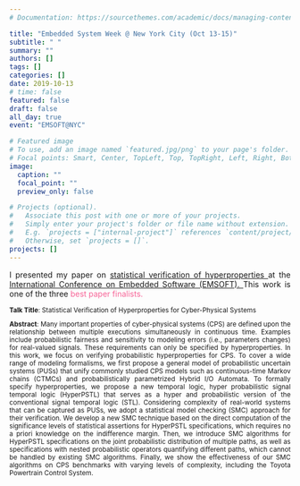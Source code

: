 ```yaml
---
# Documentation: https://sourcethemes.com/academic/docs/managing-content/

title: "Embedded System Week @ New York City (Oct 13-15)"
subtitle: " "
summary: ""
authors: []
tags: []
categories: []
date: 2019-10-13
# time: false 
featured: false
draft: false
all_day: true
event: "EMSOFT@NYC"

# Featured image
# To use, add an image named `featured.jpg/png` to your page's folder.
# Focal points: Smart, Center, TopLeft, Top, TopRight, Left, Right, BottomLeft, Bottom, BottomRight.
image:
  caption: ""
  focal_point: ""
  preview_only: false

# Projects (optional).
#   Associate this post with one or more of your projects.
#   Simply enter your project's folder or file name without extension.
#   E.g. `projects = ["internal-project"]` references `content/project/deep-learning/index.md`.
#   Otherwise, set `projects = []`.
projects: []
---
```



<div style="text-align: justify">
<p>
I presented my paper on 
<a href = https://arxiv.org/abs/1906.07253> 
statistical verification of hyperproperties
</a>
at the
<a href = https://esweek.org/emsoft/about>
International Conference on Embedded Software (EMSOFT).
</a>
This work is one of the three
<font color="#f76497">best paper finalists.</font>
</p>


<small>
<p><b>Talk Title</b>:
Statistical Verification of Hyperproperties
for Cyber-Physical Systems</p>

<p><b>Abstract</b>:
Many important properties of cyber-physical systems (CPS) are defined upon the relationship between multiple executions simultaneously in continuous time. Examples include probabilistic fairness and sensitivity to modeling errors (i.e., parameters changes) for real-valued signals. These requirements can only be specified by hyperproperties. In this work, we focus on verifying probabilistic hyperproperties for CPS. To cover a wide range of modeling formalisms, we first propose a general model of probabilistic uncertain systems (PUSs) that unify commonly studied CPS models such as continuous-time Markov chains (CTMCs) and probabilistically parametrized Hybrid I/O Automata. To formally specify hyperproperties, we propose a new temporal logic, hyper probabilistic signal temporal logic (HyperPSTL) that serves as a hyper and probabilistic version of the conventional signal temporal logic (STL). Considering complexity of real-world systems that can be captured as PUSs, we adopt a statistical model checking (SMC) approach for their verification. We develop a new SMC technique based on the direct computation of the significance levels of statistical assertions for HyperPSTL specifications, which requires no a priori knowledge on the indifference margin. Then, we introduce SMC algorithms for HyperPSTL specifications on the joint probabilistic distribution of multiple paths, as well as specifications with nested probabilistic operators quantifying different paths, which cannot be handled by existing SMC algorithms. Finally, we show the effectiveness of our SMC algorithms on CPS benchmarks with varying levels of complexity, including the Toyota Powertrain Control System.</p>
</small>
</div>
